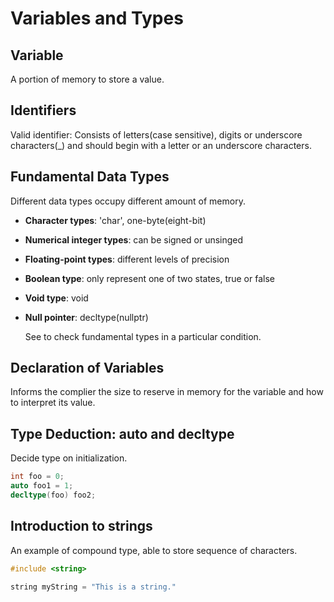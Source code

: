 # Variables and Types

## Variable

A portion of memory to store a value.

## Identifiers

Valid identifier: Consists of letters(case sensitive), digits or underscore characters(_) and should begin with a letter or an underscore characters.

## Fundamental Data Types

Different data types occupy different amount of memory.

- **Character types**: 'char', one-byte(eight-bit)

- **Numerical integer types**: can be signed or unsinged

- **Floating-point types**: different levels of precision

- **Boolean type**: only represent one of two states, true or false

- **Void type**: void

- **Null pointer**: decltype(nullptr)

  See <limits> to check fundamental types in a particular condition.

## Declaration of  Variables

Informs the complier the size to reserve in memory for the variable and how to interpret its value.

 ## Type Deduction: auto and decltype

Decide type on initialization.

```cpp
int foo = 0;
auto foo1 = 1;
decltype(foo) foo2;
```

## Introduction to strings

An example of compound type, able to store sequence of characters.

```cpp
#include <string>

string myString = "This is a string."
```

